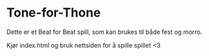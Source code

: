# Tone-for-Thone
Dette er et Beat for Beat spill, som kan brukes til både fest og morro. 

Kjør index.html og bruk nettsiden for å spille spillet <3

